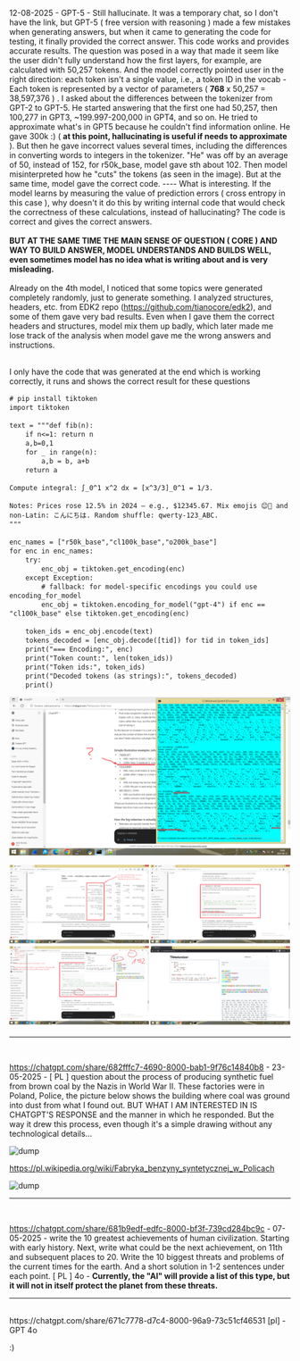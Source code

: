 12-08-2025 - GPT-5 - Still hallucinate. It was a temporary chat, so I don't have the link, but GPT-5 ( free version with reasoning ) made a few mistakes when generating answers, but when it came to generating the code for testing, it finally provided the correct answer. This code works and provides accurate results. The question was posed in a way that made it seem like the user didn't fully understand how the first layers, for example, are calculated with 50,257 tokens. And the model correctly pointed user in the right direction: each token isn't a single value, i.e., a token ID in the vocab - Each token is represented by a vector of parameters ( <b> 768 </b> x 50,257 = 38,597,376 ) . I asked about the differences between the tokenizer from GPT-2 to GPT-5. He started answering that the first one had 50,257, then 100,277 in GPT3, ~199.997-200,000 in GPT4, and so on. He tried to approximate what's in GPT5 because he couldn't find information online. He gave 300k :) ( <b>at this point, hallucinating is useful if needs to approximate </b>). But then he gave incorrect values several times, including the differences in converting words to integers in the tokenizer. "He" was off by an average of 50, instead of 152, for r50k_base, model gave sth about 102. Then model misinterpreted how he "cuts" the tokens (as seen in the image). But at the same time, model gave the correct code. ---- What is interesting. If the model learns by measuring the value of prediction errors ( cross entropy in this case ), why doesn't it do this by writing internal code that would check the correctness of these calculations, instead of hallucinating? The code is correct and gives the correct answers.
<br /><br />
<b>BUT AT THE SAME TIME THE MAIN SENSE OF QUESTION ( CORE ) AND WAY TO BUILD ANSWER, MODEL UNDERSTANDS AND BUILDS WELL, even sometimes model has no idea what is writing about and is very misleading.</b>
<br /><br />
Already on the 4th model, I noticed that some topics were generated completely randomly, just to generate something. I analyzed structures, headers, etc. from EDK2 repo (https://github.com/tianocore/edk2), and some of them gave very bad results. Even when I gave them the correct headers and structures, model mix them up badly, which later made me lose track of the analysis when model gave me the wrong answers and instructions.
<br /><br />

I only have the code that was generated at the end which is working correctly, it runs and shows the correct result for these questions

```
# pip install tiktoken
import tiktoken

text = """def fib(n):
    if n<=1: return n
    a,b=0,1
    for _ in range(n):
        a,b = b, a+b
    return a

Compute integral: ∫_0^1 x^2 dx = [x^3/3]_0^1 = 1/3.

Notes: Prices rose 12.5% in 2024 — e.g., $12345.67. Mix emojis 😊🚀 and non-Latin: こんにちは. Random shuffle: qwerty-123_ABC.
"""

enc_names = ["r50k_base","cl100k_base","o200k_base"]
for enc in enc_names:
    try:
        enc_obj = tiktoken.get_encoding(enc)
    except Exception:
        # fallback: for model-specific encodings you could use encoding_for_model
        enc_obj = tiktoken.encoding_for_model("gpt-4") if enc == "cl100k_base" else tiktoken.get_encoding(enc)

    token_ids = enc_obj.encode(text)
    tokens_decoded = [enc_obj.decode([tid]) for tid in token_ids]
    print("=== Encoding:", enc)
    print("Token count:", len(token_ids))
    print("Token ids:", token_ids)
    print("Decoded tokens (as strings):", tokens_decoded)
    print()
```

![dump](https://github.com/KarolDuracz/scratchpad/blob/main/MachineLearning/chatGPT-OpenAI-some%20chat%20conversations/277%20-%2012-08-2025%20-%20GPT-5%20-%20Still%20hallucinate.png?raw=true)

![dump](https://github.com/KarolDuracz/scratchpad/blob/main/MachineLearning/chatGPT-OpenAI-some%20chat%20conversations/12-08-2025%20-%20big%20picture.png?raw=true)


<hr>
<br />

https://chatgpt.com/share/682fffc7-4690-8000-bab1-9f76c14840b8 - 23-05-2025 - [ PL ] question about the process of producing synthetic fuel from brown coal by the Nazis in World War II. These factories were in Poland, Police, the picture below shows the building where coal was ground into dust from what I found out. BUT WHAT I AM INTERESTED IN IS CHATGPT'S RESPONSE and the manner in which he responded. But the way it drew this process, even though it's a simple drawing without any technological details...

![dump](https://chatgpt.com/backend-api/public_content/enc/eyJpZCI6Im1fNjgzMDAxZGFkYzVjODE5MThlZjRjNDViMzRmZmViYTI6ZmlsZV8wMDAwMDAwMDNhZTg2MWY0OTM5ZDlhOTk1NmI2ODg4MyIsInRzIjoiNDg1NTQ5IiwicCI6InB5aSIsInNpZyI6ImEyNTgxZDA5ZTdiMzJhNWM3NzYzNmRlOGIzYTI3NGRiM2FlYmEwNmJiMGM0Yjg4OWI4N2JjMWQyN2RhNTJmNmUiLCJ2IjoiMCIsImdpem1vX2lkIjpudWxsfQ==)

https://pl.wikipedia.org/wiki/Fabryka_benzyny_syntetycznej_w_Policach

![dump](https://upload.wikimedia.org/wikipedia/commons/f/f8/Police_fabryka_benzyny_syntetycznej_dron_%281%29.jpg) 
<hr>
<br />

https://chatgpt.com/share/681b9edf-edfc-8000-bf3f-739cd284bc9c - 07-05-2025 - write the 10 greatest achievements of human civilization. Starting with early history. Next, write what could be the next achievement, on 11th and subsequent places to 20. Write the 10 biggest threats and problems of the current times for the earth. And a short solution in 1-2 sentences under each point. [ PL ] 4o - <b>Currently, the "AI" will provide a list of this type, but it will not in itself protect the planet from these threats.</b>
<hr>
<br />
https://chatgpt.com/share/671c7778-d7c4-8000-96a9-73c51cf46531 [pl] - GPT 4o

:) 
